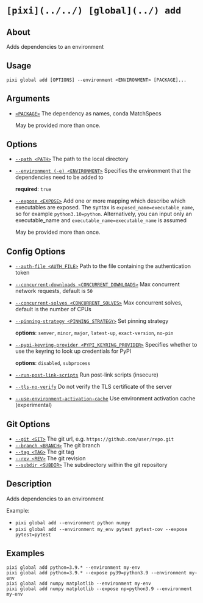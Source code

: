 # `[pixi](../../) [global](../) add`

## About

Adds dependencies to an environment

## Usage

```text
pixi global add [OPTIONS] --environment <ENVIRONMENT> [PACKAGE]...

```

## Arguments

- [`<PACKAGE>`](#arg-%3CPACKAGE%3E) The dependency as names, conda MatchSpecs

  May be provided more than once.

## Options

- [`--path <PATH>`](#arg---path) The path to the local directory

- [`--environment (-e) <ENVIRONMENT>`](#arg---environment) Specifies the environment that the dependencies need to be added to

  **required**: `true`

- [`--expose <EXPOSE>`](#arg---expose) Add one or more mapping which describe which executables are exposed. The syntax is `exposed_name=executable_name`, so for example `python3.10=python`. Alternatively, you can input only an executable_name and `executable_name=executable_name` is assumed

  May be provided more than once.

## Config Options

- [`--auth-file <AUTH_FILE>`](#arg---auth-file) Path to the file containing the authentication token

- [`--concurrent-downloads <CONCURRENT_DOWNLOADS>`](#arg---concurrent-downloads) Max concurrent network requests, default is `50`

- [`--concurrent-solves <CONCURRENT_SOLVES>`](#arg---concurrent-solves) Max concurrent solves, default is the number of CPUs

- [`--pinning-strategy <PINNING_STRATEGY>`](#arg---pinning-strategy) Set pinning strategy

  **options**: `semver`, `minor`, `major`, `latest-up`, `exact-version`, `no-pin`

- [`--pypi-keyring-provider <PYPI_KEYRING_PROVIDER>`](#arg---pypi-keyring-provider) Specifies whether to use the keyring to look up credentials for PyPI

  **options**: `disabled`, `subprocess`

- [`--run-post-link-scripts`](#arg---run-post-link-scripts) Run post-link scripts (insecure)

- [`--tls-no-verify`](#arg---tls-no-verify) Do not verify the TLS certificate of the server

- [`--use-environment-activation-cache`](#arg---use-environment-activation-cache) Use environment activation cache (experimental)

## Git Options

- [`--git <GIT>`](#arg---git) The git url, e.g. `https://github.com/user/repo.git`
- [`--branch <BRANCH>`](#arg---branch) The git branch
- [`--tag <TAG>`](#arg---tag) The git tag
- [`--rev <REV>`](#arg---rev) The git revision
- [`--subdir <SUBDIR>`](#arg---subdir) The subdirectory within the git repository

## Description

Adds dependencies to an environment

Example:

- `pixi global add --environment python numpy`
- `pixi global add --environment my_env pytest pytest-cov --expose pytest=pytest`

## Examples

```shell
pixi global add python=3.9.* --environment my-env
pixi global add python=3.9.* --expose py39=python3.9 --environment my-env
pixi global add numpy matplotlib --environment my-env
pixi global add numpy matplotlib --expose np=python3.9 --environment my-env

```
